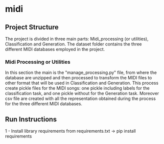 # midi

## Project Structure
The project is divided in three main parts: Midi_processing (or utilities), Classification and Generation.
The dataset folder contains the three different MIDI databases employed in the project.

### Midi Processing or Utilities
In this section the main is the "manage_processing.py" file, from where the database are unzipped and then processed to transform the MIDI files to other format that will be used in Classification and Generation. This process create pickle files for the MIDI songs: one pickle including labels for the classification task, and one pickle without for the Generation task. Moreover csv file are created with all the representation obtained during the process for the three different MIDI databases.   

## Run Instructions
1 - Install library requirements from requirements.txt -> pip install requirements
